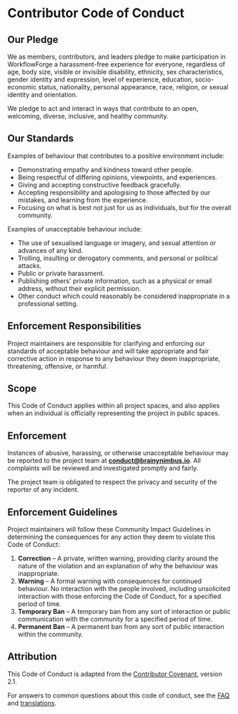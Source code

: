 # Contributor Code of Conduct

## Our Pledge

We as members, contributors, and leaders pledge to make participation in WorkflowForge a harassment-free experience for everyone, regardless of age, body size, visible or invisible disability, ethnicity, sex characteristics, gender identity and expression, level of experience, education, socio-economic status, nationality, personal appearance, race, religion, or sexual identity and orientation.

We pledge to act and interact in ways that contribute to an open, welcoming, diverse, inclusive, and healthy community.

## Our Standards

Examples of behaviour that contributes to a positive environment include:

- Demonstrating empathy and kindness toward other people.
- Being respectful of differing opinions, viewpoints, and experiences.
- Giving and accepting constructive feedback gracefully.
- Accepting responsibility and apologising to those affected by our mistakes, and learning from the experience.
- Focusing on what is best not just for us as individuals, but for the overall community.

Examples of unacceptable behaviour include:

- The use of sexualised language or imagery, and sexual attention or advances of any kind.
- Trolling, insulting or derogatory comments, and personal or political attacks.
- Public or private harassment.
- Publishing others' private information, such as a physical or email address, without their explicit permission.
- Other conduct which could reasonably be considered inappropriate in a professional setting.

## Enforcement Responsibilities

Project maintainers are responsible for clarifying and enforcing our standards of acceptable behaviour and will take appropriate and fair corrective action in response to any behaviour they deem inappropriate, threatening, offensive, or harmful.

## Scope

This Code of Conduct applies within all project spaces, and also applies when an individual is officially representing the project in public spaces.

## Enforcement

Instances of abusive, harassing, or otherwise unacceptable behaviour may be reported to the project team at **conduct@brainynimbus.io**. All complaints will be reviewed and investigated promptly and fairly.

The project team is obligated to respect the privacy and security of the reporter of any incident.

## Enforcement Guidelines

Project maintainers will follow these Community Impact Guidelines in determining the consequences for any action they deem to violate this Code of Conduct:

1. **Correction** – A private, written warning, providing clarity around the nature of the violation and an explanation of why the behaviour was inappropriate.
1. **Warning** – A formal warning with consequences for continued behaviour. No interaction with the people involved, including unsolicited interaction with those enforcing the Code of Conduct, for a specified period of time.
1. **Temporary Ban** – A temporary ban from any sort of interaction or public communication with the community for a specified period of time.
1. **Permanent Ban** – A permanent ban from any sort of public interaction within the community.

## Attribution

This Code of Conduct is adapted from the [Contributor Covenant](https://www.contributor-covenant.org), version 2.1.

For answers to common questions about this code of conduct, see the [FAQ](https://www.contributor-covenant.org/faq) and [translations](https://www.contributor-covenant.org/translations).
